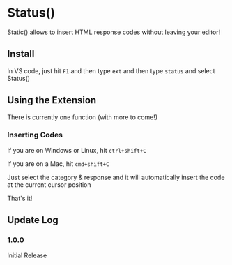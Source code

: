 # Status()

Static() allows to insert HTML response codes without leaving your editor!

## Install

In VS code, just hit `F1` and then type `ext` and then type `status` and select Status()

## Using the Extension

There is currently one function (with more to come!)

### Inserting Codes

If you are on Windows or Linux, hit `ctrl+shift+C`

If you are on a Mac, hit `cmd+shift+C`

Just select the category & response and it will automatically insert the code at the current cursor position

That's it!

## Update Log

### 1.0.0

Initial Release
